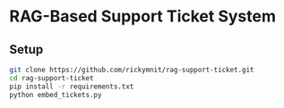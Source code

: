 # RAG-Based Support Ticket System

## Setup

```bash
git clone https://github.com/rickymnit/rag-support-ticket.git
cd rag-support-ticket
pip install -r requirements.txt
python embed_tickets.py